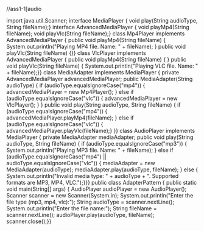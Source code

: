 //ass1-1]audio

import java.util.Scanner;
interface MediaPlayer {
    void play(String audioType, String fileName);}
interface AdvancedMediaPlayer {
    void playMp4(String fileName);
    void playVlc(String fileName);}
class Mp4Player implements AdvancedMediaPlayer {
    public void playMp4(String fileName) {
        System.out.println("Playing MP4 file. Name: " + fileName); }
public void playVlc(String fileName) {}}
class VlcPlayer implements AdvancedMediaPlayer {
public void playMp4(String fileName) {    }
public void playVlc(String fileName) {
        System.out.println("Playing VLC file. Name: " + fileName);}}
class MediaAdapter implements MediaPlayer {
    private AdvancedMediaPlayer advancedMediaPlayer;
  public MediaAdapter(String audioType) {
        if (audioType.equalsIgnoreCase("mp4")) {
            advancedMediaPlayer = new Mp4Player();
        } else if (audioType.equalsIgnoreCase("vlc")) {
            advancedMediaPlayer = new VlcPlayer();  } }
  public void play(String audioType, String fileName) {
        if (audioType.equalsIgnoreCase("mp4")) {
            advancedMediaPlayer.playMp4(fileName);
        } else if (audioType.equalsIgnoreCase("vlc")) {
            advancedMediaPlayer.playVlc(fileName);} }}
class AudioPlayer implements MediaPlayer {
    private MediaAdapter mediaAdapter;
 public void play(String audioType, String fileName) {
        if (audioType.equalsIgnoreCase("mp3")) {
            System.out.println("Playing MP3 file. Name: " + fileName);
        } else if (audioType.equalsIgnoreCase("mp4") || audioType.equalsIgnoreCase("vlc")) {
            mediaAdapter = new MediaAdapter(audioType);
            mediaAdapter.play(audioType, fileName);
        } else {
            System.out.println("Invalid media type: " + audioType + ". Supported formats are MP3, MP4, VLC.");}}}
public class AdapterPattern {
    public static void main(String[] args) {
        AudioPlayer audioPlayer = new AudioPlayer();
        Scanner scanner = new Scanner(System.in);
System.out.println("Enter the file type (mp3, mp4, vlc):");
        String audioType = scanner.nextLine();
  System.out.println("Enter the file name:");
        String fileName = scanner.nextLine();
  audioPlayer.play(audioType, fileName);
        scanner.close();}}
